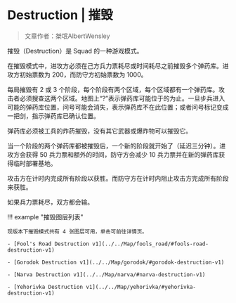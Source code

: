 # Destruction | 摧毁

> 文章作者：桀氓AlbertWensley

摧毁（Destruction）是 Squad 的一种游戏模式。

在摧毁模式中，进攻方必须在己方兵力票耗尽或时间耗尽之前摧毁多个弹药库。进攻方初始票数为 200，而防守方初始票数为 1000。

每局摧毁有 2 或 3 个阶段，每个阶段有两个区域，每个区域都有一个弹药库。攻击者必须搜查这两个区域。地图上“?”表示弹药库可能位于的为止。一旦步兵进入可能的弹药库位置，问号可能会消失，表示弹药库不在此位置；或者问号标记变成一把剑，指示弹药库已确认位置。

弹药库必须被工兵的炸药摧毁，没有其它武器或爆炸物可以摧毁它。

当一个阶段的两个弹药库都被摧毁后，一个新的阶段就开始了（延迟三分钟）。进攻方会获得 50 兵力票和额外的时间，防守方会减少 10 兵力票并在新的弹药库获得临时部署基地。

攻击方在计时内完成所有阶段以获胜。而防守方在计时内阻止攻击方完成所有阶段来获胜。

如果兵力票耗尽，双方都会输。

!!! example "摧毁图层列表"

    现版本下摧毁模式共有 4 张图层可用，单击可前往详情页。

    - [Fool's Road Destruction v1](../../Map/fools_road/#fools-road-destruction-v1)

    - [Gorodok Destruction v1](../../Map/gorodok/#gorodok-destruction-v1)
    
    - [Narva Destruction v1](../../Map/narva/#narva-destruction-v1)
    
    - [Yehorivka Destruction v1](../../Map/yehorivka/#yehorivka-destruction-v1)

